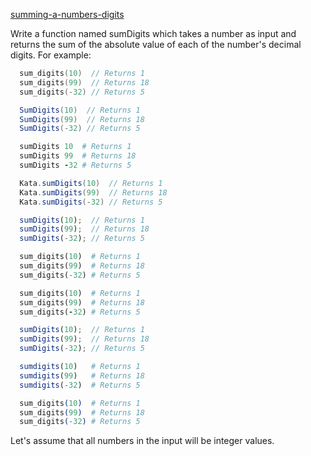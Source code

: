 [summing-a-numbers-digits](https://www.codewars.com/kata/52f3149496de55aded000410)

Write a function named sumDigits which takes a number as input and returns the sum of the absolute value of each of the number's decimal digits.  For example:

```c
  sum_digits(10)  // Returns 1
  sum_digits(99)  // Returns 18
  sum_digits(-32) // Returns 5
```
```csharp
  SumDigits(10)  // Returns 1
  SumDigits(99)  // Returns 18
  SumDigits(-32) // Returns 5
```
```coffeescript
  sumDigits 10  # Returns 1
  sumDigits 99  # Returns 18
  sumDigits -32 # Returns 5
```
```groovy
  Kata.sumDigits(10)  // Returns 1
  Kata.sumDigits(99)  // Returns 18
  Kata.sumDigits(-32) // Returns 5
```
```javascript
  sumDigits(10);  // Returns 1
  sumDigits(99);  // Returns 18
  sumDigits(-32); // Returns 5
```
```python
  sum_digits(10)  # Returns 1
  sum_digits(99)  # Returns 18
  sum_digits(-32) # Returns 5
```
```ruby
  sum_digits(10)  # Returns 1
  sum_digits(99)  # Returns 18
  sum_digits(-32) # Returns 5
```
```typescript
  sumDigits(10);  // Returns 1
  sumDigits(99);  // Returns 18
  sumDigits(-32); // Returns 5
```
```julia
  sumdigits(10)   # Returns 1
  sumdigits(99)   # Returns 18
  sumdigits(-32)  # Returns 5
```
```elixir
  sum_digits(10)  # Returns 1
  sum_digits(99)  # Returns 18
  sum_digits(-32) # Returns 5
```

Let's assume that all numbers in the input will be integer values.

